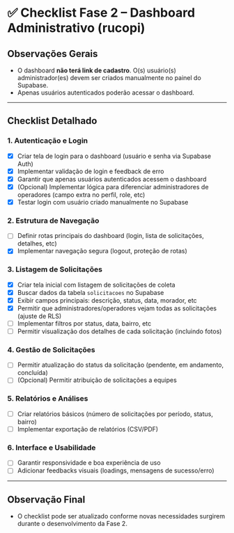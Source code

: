 # ✅ Checklist Fase 2 – Dashboard Administrativo (rucopi)

## Observações Gerais
- O dashboard **não terá link de cadastro**. O(s) usuário(s) administrador(es) devem ser criados manualmente no painel do Supabase.
- Apenas usuários autenticados poderão acessar o dashboard.

---

## Checklist Detalhado

### 1. Autenticação e Login
- [x] Criar tela de login para o dashboard (usuário e senha via Supabase Auth)
- [x] Implementar validação de login e feedback de erro
- [x] Garantir que apenas usuários autenticados acessem o dashboard
- [x] (Opcional) Implementar lógica para diferenciar administradores de operadores (campo extra no perfil, role, etc)
- [x] Testar login com usuário criado manualmente no Supabase

### 2. Estrutura de Navegação
- [ ] Definir rotas principais do dashboard (login, lista de solicitações, detalhes, etc)
- [x] Implementar navegação segura (logout, proteção de rotas)

### 3. Listagem de Solicitações
- [x] Criar tela inicial com listagem de solicitações de coleta
- [x] Buscar dados da tabela `solicitacoes` no Supabase
- [x] Exibir campos principais: descrição, status, data, morador, etc
- [x] Permitir que administradores/operadores vejam todas as solicitações (ajuste de RLS)
- [ ] Implementar filtros por status, data, bairro, etc
- [ ] Permitir visualização dos detalhes de cada solicitação (incluindo fotos)

### 4. Gestão de Solicitações
- [ ] Permitir atualização do status da solicitação (pendente, em andamento, concluída)
- [ ] (Opcional) Permitir atribuição de solicitações a equipes

### 5. Relatórios e Análises
- [ ] Criar relatórios básicos (número de solicitações por período, status, bairro)
- [ ] Implementar exportação de relatórios (CSV/PDF)

### 6. Interface e Usabilidade
- [ ] Garantir responsividade e boa experiência de uso
- [ ] Adicionar feedbacks visuais (loadings, mensagens de sucesso/erro)

---

## Observação Final
- O checklist pode ser atualizado conforme novas necessidades surgirem durante o desenvolvimento da Fase 2. 